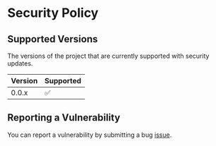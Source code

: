 # Security Policy

## Supported Versions

The versions of the project that are currently supported with security updates.

| Version | Supported          |
| ------- | ------------------ |
| 0.0.x   | :white_check_mark: |

## Reporting a Vulnerability

You can report a vulnerability by submitting a bug [issue](https://github.com/railz-ai/railz-visualizations/issues/new?assignees=&labels=&template=bug_report.md&title=).
